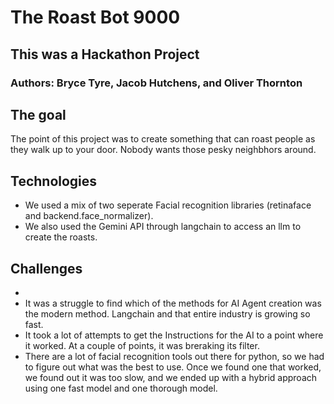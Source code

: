 # The Roast Bot 9000
## This was a Hackathon Project
### Authors: Bryce Tyre, Jacob Hutchens, and Oliver Thornton

## The goal 
The point of this project was to create something that can roast people as they walk up to your door. Nobody wants those pesky neighbhors around.

## Technologies
- We used a mix of two seperate Facial recognition libraries (retinaface and backend.face_normalizer).
- We also used the Gemini API through langchain to access an llm to create the roasts.

## Challenges
- 
- It was a struggle to find which of the methods for AI Agent creation was the modern method. Langchain and that entire industry is growing so fast.
- It took a lot of attempts to get the Instructions for the AI to a point where it worked. At a couple of points, it was breraking its filter.
- There are a lot of facial recognition tools out there for python, so we had to figure out what was the best to use. Once we found one that worked, we found out it was too slow, and we ended up with a hybrid approach using one fast model and one thorough model.